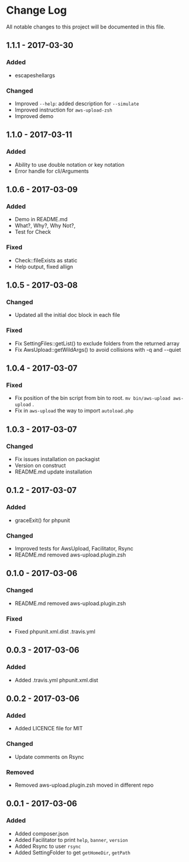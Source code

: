 # Change Log
All notable changes to this project will be documented in this file.

## 1.1.1 - 2017-03-30
### Added
- escapeshellargs  

### Changed
- Improved `--help`: added description for `--simulate`
- Improved instruction for `aws-upload-zsh`
- Improved demo

## 1.1.0 - 2017-03-11
### Added
- Ability to use double notation or key notation  
- Error handle for cli/Arguments  

## 1.0.6 - 2017-03-09  
### Added  
- Demo in README.md  
- What?, Why?, Why Not?,    
- Test for Check  

### Fixed
- Check::fileExists as static
- Help output, fixed allign

## 1.0.5 - 2017-03-08
### Changed
- Updated all the initial doc block in each file 

### Fixed
- Fix SettingFiles::getList() to exclude folders from the returned array
- Fix AwsUpload::getWildArgs() to avoid collisions with -q and --quiet  

## 1.0.4 - 2017-03-07
### Fixed
- Fix position of the bin script from bin to root. `mv bin/aws-upload aws-upload` .
- Fix in `aws-upload` the way to import `autoload.php` 

## 1.0.3 - 2017-03-07
### Changed
- Fix issues installation on packagist   
- Version on construct 
- README.md update installation

## 0.1.2 - 2017-03-07
### Added 
- graceExit() for phpunit  

### Changed
- Improved tests for AwsUpload, Facilitator, Rsync   
- README.md removed aws-upload.plugin.zsh  

## 0.1.0 - 2017-03-06  
### Changed  
- README.md removed aws-upload.plugin.zsh  

### Fixed  
- Fixed phpunit.xml.dist .travis.yml

## 0.0.3 - 2017-03-06
### Added  
- Added .travis.yml phpunit.xml.dist

## 0.0.2 - 2017-03-06
### Added  
- Added LICENCE file for MIT  

### Changed  
- Update comments on Rsync

### Removed  
- Removed aws-upload.plugin.zsh moved in different repo  

## 0.0.1 - 2017-03-06  
### Added  
- Added composer.json  
- Added Facilitator to print `help`, `banner`, `version` 
- Added Rsync to user `rsync`
- Added SettingFolder to get `getHomeDir`, `getPath`
